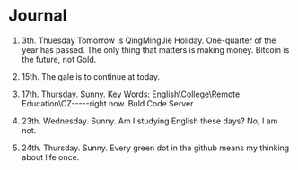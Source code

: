  # Journal

1. 3th. Thuesday Tomorrow is QingMingJie Holiday. One-quarter of the year has passed.  The only thing that matters is making money. Bitcoin is the future, not Gold.

2. 15th.  The gale is to continue at today.

3. 17th. Thursday. Sunny. Key Words: English\College\Remote Education\CZ-----right now. Buld Code Server

4. 23th. Wednesday. Sunny. Am I studying English these days? No, I am not.

5. 24th. Thursday. Sunny. Every green dot in the github means my thinking about life once.


